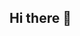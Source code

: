 ## Hi there 👋

<!--
**cgeguizabal/cgeguizabal** is a ✨ _special_ ✨ repository because its `README.md` (this file) appears on your GitHub profile.

Here are some ideas to get you started:

- 🔭 I’m currently working on learning coding
- 🌱 I’m currently learning JavaScript and heading to full-stack
- 👯 I’m looking to collaborate on coding exercises
- 🤔 I’m looking for help with coding overall

